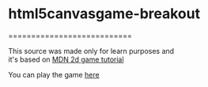 # html5canvasgame-breakout
===========================

This source was made only for learn purposes and  
 it's based on [MDN 2d game tutorial](https://developer.mozilla.org/en-US/docs/Games/Tutorials/2D_Breakout_game_pure_JavaScript)

You can play the game [here]()